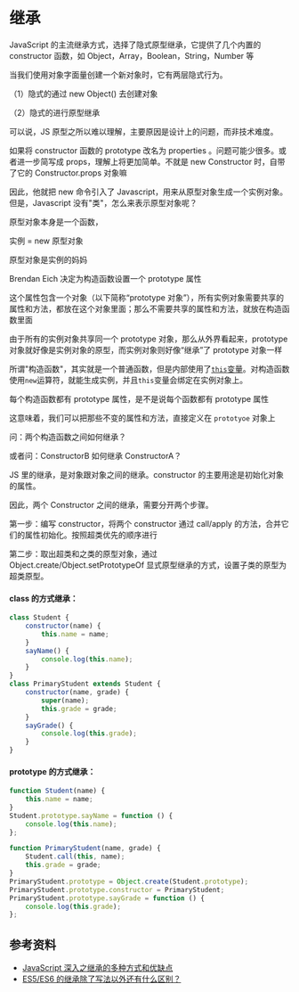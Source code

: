 # 继承

JavaScript 的主流继承方式，选择了隐式原型继承，它提供了几个内置的 constructor 函数，如 Object，Array，Boolean，String，Number 等

当我们使用对象字面量创建一个新对象时，它有两层隐式行为。

（1）隐式的通过 new Object() 去创建对象

（2）隐式的进行原型继承

可以说，JS 原型之所以难以理解，主要原因是设计上的问题，而非技术难度。

如果将 constructor 函数的 prototype 改名为 properties 。问题可能少很多。或者进一步简写成 props，理解上将更加简单。不就是 new Constructor 时，自带了它的 Constructor.props 对象嘛

因此，他就把 new 命令引入了 Javascript，用来从原型对象生成一个实例对象。但是，Javascript 没有"类"，怎么来表示原型对象呢？

原型对象本身是一个函数，

实例 = new 原型对象

原型对象是实例的妈妈

Brendan Eich 决定为构造函数设置一个 prototype 属性

这个属性包含一个对象（以下简称“prototype 对象”），所有实例对象需要共享的属性和方法，都放在这个对象里面；那么不需要共享的属性和方法，就放在构造函数里面

由于所有的实例对象共享同一个 prototype 对象，那么从外界看起来，prototype 对象就好像是实例对象的原型，而实例对象则好像“继承”了 prototype 对象一样

所谓"构造函数"，其实就是一个普通函数，但是内部使用了[`this`变量](http://www.ruanyifeng.com/blog/2010/04/using_this_keyword_in_javascript.html)。对构造函数使用`new`运算符，就能生成实例，并且`this`变量会绑定在实例对象上。

每个构造函数都有 prototype 属性，是不是说每个函数都有 prototype 属性

这意味着，我们可以把那些不变的属性和方法，直接定义在 `prototyoe` 对象上

问：两个构造函数之间如何继承？

或者问：ConstructorB 如何继承 ConstructorA？

JS 里的继承，是对象跟对象之间的继承。constructor 的主要用途是初始化对象的属性。

因此，两个 Constructor 之间的继承，需要分开两个步骤。

第一步：编写 constructor，将两个 constructor 通过 call/apply 的方法，合并它们的属性初始化。按照超类优先的顺序进行

第二步：取出超类和之类的原型对象，通过 Object.create/Object.setPrototypeOf 显式原型继承的方式，设置子类的原型为超类原型。

#### class 的方式继承：

```javascript
class Student {
    constructor(name) {
        this.name = name;
    }
    sayName() {
        console.log(this.name);
    }
}
class PrimaryStudent extends Student {
    constructor(name, grade) {
        super(name);
        this.grade = grade;
    }
    sayGrade() {
        console.log(this.grade);
    }
}
```

#### prototype 的方式继承：

```javascript
function Student(name) {
    this.name = name;
}
Student.prototype.sayName = function () {
    console.log(this.name);
};

function PrimaryStudent(name, grade) {
    Student.call(this, name);
    this.grade = grade;
}
PrimaryStudent.prototype = Object.create(Student.prototype);
PrimaryStudent.prototype.constructor = PrimaryStudent;
PrimaryStudent.prototype.sayGrade = function () {
    console.log(this.grade);
};
```

## 参考资料

-   [JavaScript 深入之继承的多种方式和优缺点](https://github.com/mqyqingfeng/Blog/issues/16)
-   [ES5/ES6 的继承除了写法以外还有什么区别？](https://www.zhihu.com/question/492027996)
